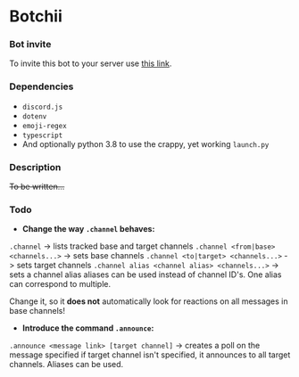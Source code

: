 # Botchii

### Bot invite

To invite this bot to your server use [this link](https://discord.com/api/oauth2/authorize?client_id=802315557981913130&permissions=268520512&scope=bot).

### Dependencies
* `discord.js`
* `dotenv`
* `emoji-regex`
* `typescript`
* And optionally python 3.8 to use the crappy, yet working `launch.py`

### Description
~~To be written...~~

### Todo

* **Change the way `.channel` behaves:**

`.channel` -> lists tracked base and target channels
`.channel <from|base> <channels...>` -> sets base channels
`.channel <to|target> <channels...>` -> sets target channels
`.channel alias <channel alias> <channels...>` -> sets a channel alias
  aliases can be used instead of channel ID's. One alias can correspond to multiple.

Change it, so it **does not** automatically look for reactions on all messages in base channels!

* **Introduce the command `.announce`:**

`.announce <message link> [target channel]` -> creates a poll on the message specified
  if target channel isn't specified, it announces to all target channels. Aliases can be used.

